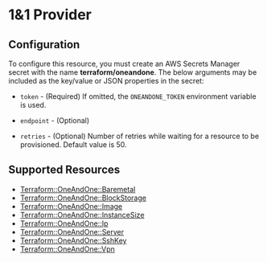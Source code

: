 # 1&1 Provider

## Configuration

To configure this resource, you must create an AWS Secrets Manager secret with the name **terraform/oneandone**. The below arguments may be included as the key/value or JSON properties in the secret:

* `token` - (Required) If omitted, the `ONEANDONE_TOKEN` environment variable is used.

* `endpoint` - (Optional)

* `retries` - (Optional) Number of retries while waiting for a resource to be provisioned. Default value is 50.


## Supported Resources

* [Terraform::OneAndOne::Baremetal](Baremetal.md)
* [Terraform::OneAndOne::BlockStorage](BlockStorage.md)
* [Terraform::OneAndOne::Image](Image.md)
* [Terraform::OneAndOne::InstanceSize](InstanceSize.md)
* [Terraform::OneAndOne::Ip](Ip.md)
* [Terraform::OneAndOne::Server](Server.md)
* [Terraform::OneAndOne::SshKey](SshKey.md)
* [Terraform::OneAndOne::Vpn](Vpn.md)